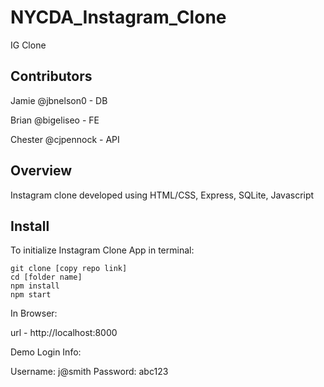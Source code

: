 # NYCDA_Instagram_Clone
IG Clone

## Contributors
Jamie @jbnelson0 - DB

Brian @bigeliseo - FE

Chester @cjpennock - API

## Overview
Instagram clone developed using HTML/CSS, Express, SQLite, Javascript


## Install
To initialize Instagram Clone App in terminal:

```
git clone [copy repo link]
cd [folder name]
npm install
npm start
```

In Browser:

url - http://localhost:8000

Demo Login Info:

Username: j@smith
Password: abc123
